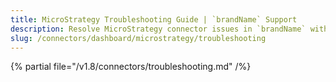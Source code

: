 ```yaml
---
title: MicroStrategy Troubleshooting Guide | `brandName` Support
description: Resolve MicroStrategy connector issues in `brandName` with expert troubleshooting tips, common error fixes, and step-by-step solutions for seamless integration.
slug: /connectors/dashboard/microstrategy/troubleshooting
---
```


{% partial file="/v1.8/connectors/troubleshooting.md" /%}
